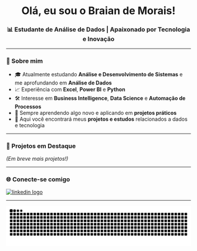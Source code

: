 <h1 align="center">Olá, eu sou o Braian de Morais!</h1>
<h3 align="center">📊 Estudante de Análise de Dados | Apaixonado por Tecnologia e Inovação</h3>

---

### 🚀 Sobre mim
- 🎓 Atualmente estudando **Análise e Desenvolvimento de Sistemas** e me aprofundando em **Análise de Dados**
- 📈 Experiência com **Excel**, **Power BI** e **Python**
- 🛠️ Interesse em **Business Intelligence**, **Data Science** e **Automação de Processos**
- 🌱 Sempre aprendendo algo novo e aplicando em **projetos práticos**
- 📂 Aqui você encontrará meus **projetos e estudos** relacionados a dados e tecnologia

---

### 📌 Projetos em Destaque
<!-- - 📊 **Análise de Vendas no Power BI** – Dashboard interativo para insights de vendas  
- 🐍 **Automação de Processos com Python** – Scripts para otimização de tarefas repetitivas  
- 📈 **Análise de Dados de Mercado** – Limpeza, análise e visualização de dados reais  -->

*(Em breve mais projetos!)*

---

### 🌐 Conecte-se comigo
<div align="left">
  <a href="https://www.linkedin.com/in/braian-morais-a1238b201/" target="_blank" rel="noopener noreferrer">
    <img src="https://img.shields.io/static/v1?message=LinkedIn&logo=linkedin&label=&color=0077B5&logoColor=white&labelColor=&style=for-the-badge" height="35" alt="linkedin logo" />
  </a>
</div>

---

<img src="https://raw.githubusercontent.com/BraianMorais/BraianMorais/output/snake.svg" alt="Snake animation" />
